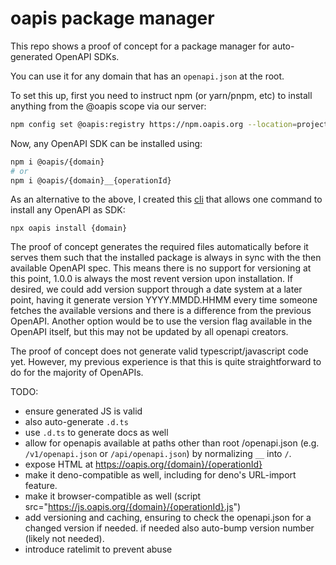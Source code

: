 # oapis package manager

This repo shows a proof of concept for a package manager for auto-generated OpenAPI SDKs.

You can use it for any domain that has an `openapi.json` at the root.

To set this up, first you need to instruct npm (or yarn/pnpm, etc) to install anything from the @oapis scope via our server:

```sh
npm config set @oapis:registry https://npm.oapis.org --location=project
```

Now, any OpenAPI SDK can be installed using:

```sh
npm i @oapis/{domain}
# or
npm i @oapis/{domain}__{operationId}
```

As an alternative to the above, I created this [cli](https://github.com/janwilmake/oapis.cli) that allows one command to install any OpenAPI as SDK:

```
npx oapis install {domain}
```

The proof of concept generates the required files automatically before it serves them such that the installed package is always in sync with the then available OpenAPI spec. This means there is no support for versioning at this point, 1.0.0 is always the most revent version upon installation. If desired, we could add version support through a date system at a later point, having it generate version YYYY.MMDD.HHMM every time someone fetches the available versions and there is a difference from the previous OpenAPI. Another option would be to use the version flag available in the OpenAPI itself, but this may not be updated by all openapi creators.

The proof of concept does not generate valid typescript/javascript code yet. However, my previous experience is that this is quite straightforward to do for the majority of OpenAPIs.

TODO:

- ensure generated JS is valid
- also auto-generate `.d.ts`
- use `.d.ts` to generate docs as well
- allow for openapis available at paths other than root /openapi.json (e.g. `/v1/openapi.json` or `/api/openapi.json`) by normalizing `__` into `/`.
- expose HTML at https://oapis.org/{domain}/{operationId}
- make it deno-compatible as well, including for deno's URL-import feature.
- make it browser-compatible as well (script src="https://js.oapis.org/{domain}/{operationId}.js")
- add versioning and caching, ensuring to check the openapi.json for a changed version if needed. if needed also auto-bump version number (likely not needed).
- introduce ratelimit to prevent abuse
